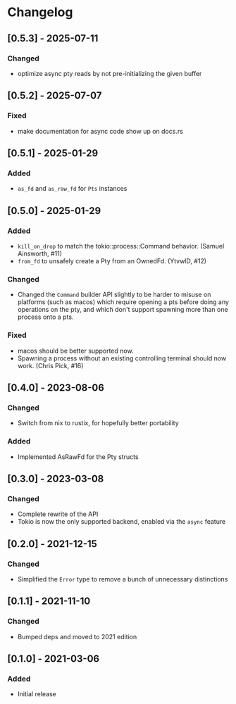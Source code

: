 # Changelog

## [0.5.3] - 2025-07-11

### Changed

* optimize async pty reads by not pre-initializing the given buffer

## [0.5.2] - 2025-07-07

### Fixed

* make documentation for async code show up on docs.rs

## [0.5.1] - 2025-01-29

### Added

* `as_fd` and `as_raw_fd` for `Pts` instances

## [0.5.0] - 2025-01-29

### Added

* `kill_on_drop` to match the tokio::process::Command behavior. (Samuel
  Ainsworth, #11)
* `from_fd` to unsafely create a Pty from an OwnedFd. (YtvwlD, #12)

### Changed

* Changed the `Command` builder API slightly to be harder to misuse on
  platforms (such as macos) which require opening a pts before doing any
  operations on the pty, and which don't support spawning more than one
  process onto a pts.

### Fixed

* macos should be better supported now.
* Spawning a process without an existing controlling terminal should now work.
  (Chris Pick, #16)

## [0.4.0] - 2023-08-06

### Changed

* Switch from nix to rustix, for hopefully better portability

### Added

* Implemented AsRawFd for the Pty structs

## [0.3.0] - 2023-03-08

### Changed

* Complete rewrite of the API
* Tokio is now the only supported backend, enabled via the `async` feature

## [0.2.0] - 2021-12-15

### Changed

* Simplified the `Error` type to remove a bunch of unnecessary distinctions

## [0.1.1] - 2021-11-10

### Changed

* Bumped deps and moved to 2021 edition

## [0.1.0] - 2021-03-06

### Added

* Initial release
